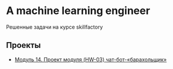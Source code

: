 # A machine learning engineer
Решенные задачи на курсе skillfactory

## Проекты

* [Модуль 14. Проект модуля (HW-03) чат-бот-«барахольщик»](https://github.com/igord21/ML-engineer/tree/master/module_14)
